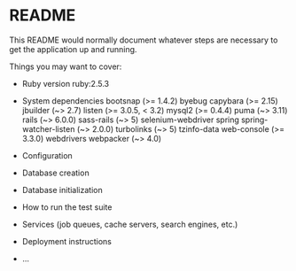 # README

This README would normally document whatever steps are necessary to get the
application up and running.

Things you may want to cover:

* Ruby version
  ruby:2.5.3
* System dependencies
  bootsnap (>= 1.4.2)
  byebug
  capybara (>= 2.15)
  jbuilder (~> 2.7)
  listen (>= 3.0.5, < 3.2)
  mysql2 (>= 0.4.4)
  puma (~> 3.11)
  rails (~> 6.0.0)
  sass-rails (~> 5)
  selenium-webdriver
  spring
  spring-watcher-listen (~> 2.0.0)
  turbolinks (~> 5)
  tzinfo-data
  web-console (>= 3.3.0)
  webdrivers
  webpacker (~> 4.0)

* Configuration

* Database creation

* Database initialization

* How to run the test suite

* Services (job queues, cache servers, search engines, etc.)

* Deployment instructions

* ...
